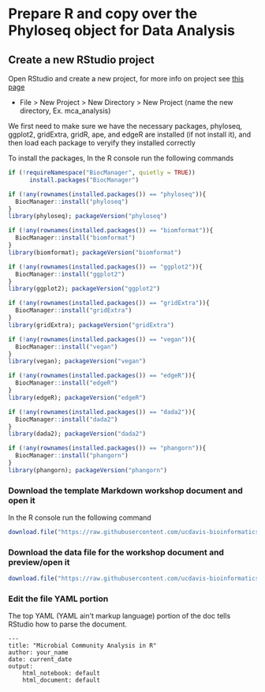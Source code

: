 # Prepare R and copy over the Phyloseq object for Data Analysis

## Create a new RStudio project

Open RStudio and create a new project, for more info on project see [this page](<https://support.rstudio.com/hc/en-us/articles/200526207-Using-Projects>)

* File > New Project > New Directory > New Project (name the new directory, Ex. mca_analysis)

We first need to make sure we have the necessary packages, phyloseq, ggplot2, gridExtra, gridR, ape, and edgeR are installed (if not install it), and then load each package to veryify they installed correctly

To install the packages, In the R console run the following commands

```r
if (!requireNamespace("BiocManager", quietly = TRUE))
      install.packages("BiocManager")

if (!any(rownames(installed.packages()) == "phyloseq")){
  BiocManager::install("phyloseq")
}
library(phyloseq); packageVersion("phyloseq")

if (!any(rownames(installed.packages()) == "biomformat")){
  BiocManager::install("biomformat")
}
library(biomformat); packageVersion("biomformat")

if (!any(rownames(installed.packages()) == "ggplot2")){
  BiocManager::install("ggplot2")
}
library(ggplot2); packageVersion("ggplot2")

if (!any(rownames(installed.packages()) == "gridExtra")){
  BiocManager::install("gridExtra")
}
library(gridExtra); packageVersion("gridExtra")

if (!any(rownames(installed.packages()) == "vegan")){
  BiocManager::install("vegan")
}
library(vegan); packageVersion("vegan")

if (!any(rownames(installed.packages()) == "edgeR")){
  BiocManager::install("edgeR")
}
library(edgeR); packageVersion("edgeR")

if (!any(rownames(installed.packages()) == "dada2")){
  BiocManager::install("dada2")
}
library(dada2); packageVersion("dada2")

if (!any(rownames(installed.packages()) == "phangorn")){
  BiocManager::install("phangorn")
}
library(phangorn); packageVersion("phangorn")

```

### Download the template Markdown workshop document and open it

In the R console run the following command

```r
download.file("https://raw.githubusercontent.com/ucdavis-bioinformatics-training/2021-May-Microbial-Community-Analysis/master/data_analysis/mca-part1.Rmd", "mca-part1.Rmd")
```

### Download the data file for the workshop document and preview/open it


```r
download.file("https://raw.githubusercontent.com/ucdavis-bioinformatics-training/2021-May-Microbial-Community-Analysis/master/data/phyloseq_nochim_silva.RData", "phyloseq_nochim_silva2.RData")
```

### Edit the file YAML portion

The top YAML (YAML ain't markup language) portion of the doc tells RStudio how to parse the document.

<pre><code>---
title: "Microbial Community Analysis in R"
author: your_name
date: current_date
output:
    html_notebook: default
    html_document: default
